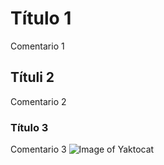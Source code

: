 # Título 1
Comentario 1
## Títuli 2
Comentario 2
### Título 3
Comentario 3
![Image of Yaktocat](https://octodex.github.com/images/yaktocat.png)
